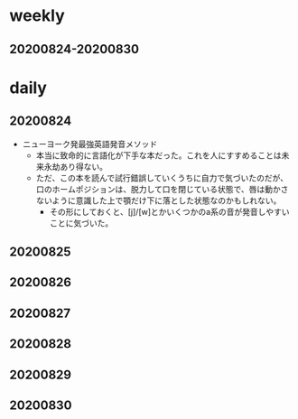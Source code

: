 # weekly
## 20200824-20200830

# daily
## 20200824
* ニューヨーク発最強英語発音メソッド
  * 本当に致命的に言語化が下手な本だった。これを人にすすめることは未来永劫あり得ない。
  * ただ、この本を読んで試行錯誤していくうちに自力で気づいたのだが、口のホームポジションは、脱力して口を閉じている状態で、唇は動かさないように意識した上で顎だけ下に落とした状態なのかもしれない。
    * その形にしておくと、[j]/[w]とかいくつかのa系の音が発音しやすいことに気づいた。

## 20200825

## 20200826

## 20200827

## 20200828

## 20200829

## 20200830

